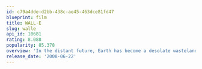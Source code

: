 ```yaml
---
id: c79a4dde-d2bb-438c-ae45-463dce81fd47
blueprint: film
title: WALL·E
slug: walle
api_id: 10681
rating: 8.088
popularity: 85.378
overview: 'In the distant future, Earth has become a desolate wasteland, abandoned by humanity and overrun by mountains of trash. Amidst the rubble, a small, lovable robot named WALL-E spends his days tirelessly cleaning up the mess. But when a sleek, high-tech robot named EVE arrives on a mission to search for signs of life, WALL-E is immediately smitten. Together, they embark on a journey across the cosmos.'
release_date: '2008-06-22'
---
```

